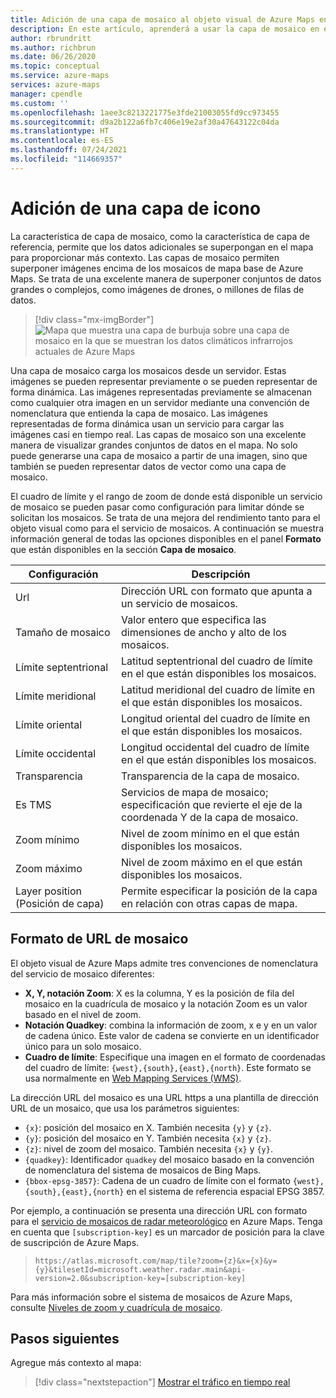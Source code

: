 ```yaml
---
title: Adición de una capa de mosaico al objeto visual de Azure Maps en Power BI | Microsoft Azure Maps
description: En este artículo, aprenderá a usar la capa de mosaico en el objeto visual de Microsoft Azure Maps para Power BI.
author: rbrundritt
ms.author: richbrun
ms.date: 06/26/2020
ms.topic: conceptual
ms.service: azure-maps
services: azure-maps
manager: cpendle
ms.custom: ''
ms.openlocfilehash: 1aee3c8213221775e3fde21003055fd9cc973455
ms.sourcegitcommit: d9a2b122a6fb7c406e19e2af30a47643122c04da
ms.translationtype: HT
ms.contentlocale: es-ES
ms.lasthandoff: 07/24/2021
ms.locfileid: "114669357"
---
```

# <a name="add-a-tile-layer"></a>Adición de una capa de icono

La característica de capa de mosaico, como la característica de capa de referencia, permite que los datos adicionales se superpongan en el mapa para proporcionar más contexto. Las capas de mosaico permiten superponer imágenes encima de los mosaicos de mapa base de Azure Maps. Se trata de una excelente manera de superponer conjuntos de datos grandes o complejos, como imágenes de drones, o millones de filas de datos.

> [!div class="mx-imgBorder"]
> ![Mapa que muestra una capa de burbuja sobre una capa de mosaico en la que se muestran los datos climáticos infrarrojos actuales de Azure Maps](media/power-bi-visual/radar-tile-layer-with-bubbles.png)

Una capa de mosaico carga los mosaicos desde un servidor. Estas imágenes se pueden representar previamente o se pueden representar de forma dinámica. Las imágenes representadas previamente se almacenan como cualquier otra imagen en un servidor mediante una convención de nomenclatura que entienda la capa de mosaico. Las imágenes representadas de forma dinámica usan un servicio para cargar las imágenes casi en tiempo real. Las capas de mosaico son una excelente manera de visualizar grandes conjuntos de datos en el mapa. No solo puede generarse una capa de mosaico a partir de una imagen, sino que también se pueden representar datos de vector como una capa de mosaico.

El cuadro de límite y el rango de zoom de donde está disponible un servicio de mosaico se pueden pasar como configuración para limitar dónde se solicitan los mosaicos. Se trata de una mejora del rendimiento tanto para el objeto visual como para el servicio de mosaicos. A continuación se muestra información general de todas las opciones disponibles en el panel **Formato** que están disponibles en la sección **Capa de mosaico**.

| Configuración        | Descripción   |
|----------------|---------------|
| Url            | Dirección URL con formato que apunta a un servicio de mosaicos.  |
| Tamaño de mosaico      | Valor entero que especifica las dimensiones de ancho y alto de los mosaicos.   |
| Límite septentrional    | Latitud septentrional del cuadro de límite en el que están disponibles los mosaicos. |
| Límite meridional    | Latitud meridional del cuadro de límite en el que están disponibles los mosaicos. |
| Límite oriental     | Longitud oriental del cuadro de límite en el que están disponibles los mosaicos.  |
| Límite occidental     | Longitud occidental del cuadro de límite en el que están disponibles los mosaicos.   |
| Transparencia   | Transparencia de la capa de mosaico.   |
| Es TMS         | Servicios de mapa de mosaico; especificación que revierte el eje de la coordenada Y de la capa de mosaico. |
| Zoom mínimo       | Nivel de zoom mínimo en el que están disponibles los mosaicos. |
| Zoom máximo       | Nivel de zoom máximo en el que están disponibles los mosaicos.  |
| Layer position (Posición de capa) | Permite especificar la posición de la capa en relación con otras capas de mapa. |

## <a name="tile-url-formatting"></a>Formato de URL de mosaico

El objeto visual de Azure Maps admite tres convenciones de nomenclatura del servicio de mosaico diferentes:

-   **X, Y, notación Zoom**: X es la columna, Y es la posición de fila del mosaico en la cuadrícula de mosaico y la notación Zoom es un valor basado en el nivel de zoom.
-   **Notación Quadkey**: combina la información de zoom, x e y en un valor de cadena único. Este valor de cadena se convierte en un identificador único para un solo mosaico.
-   **Cuadro de límite**: Especifique una imagen en el formato de coordenadas del cuadro de límite: `{west},{south},{east},{north}`. Este formato se usa normalmente en [Web Mapping Services (WMS)](https://www.opengeospatial.org/standards/wms).

La dirección URL del mosaico es una URL https a una plantilla de dirección URL de un mosaico, que usa los parámetros siguientes:

-   `{x}`: posición del mosaico en X. También necesita `{y}` y `{z}`.
-   `{y}`: posición del mosaico en Y. También necesita `{x}` y `{z}`.
-   `{z}`: nivel de zoom del mosaico. También necesita `{x}` y `{y}`.
-   `{quadkey}`: Identificador `quadkey` del mosaico basado en la convención de nomenclatura del sistema de mosaicos de Bing Maps.
-   `{bbox-epsg-3857}`: Cadena de un cuadro de límite con el formato `{west},{south},{east},{north}` en el sistema de referencia espacial EPSG 3857.

Por ejemplo, a continuación se presenta una dirección URL con formato para el [servicio de mosaicos de radar meteorológico](/rest/api/maps/render-v2/get-map-tile) en Azure Maps. Tenga en cuenta que `[subscription-key]` es un marcador de posición para la clave de suscripción de Azure Maps.

> `https://atlas.microsoft.com/map/tile?zoom={z}&x={x}&y={y}&tilesetId=microsoft.weather.radar.main&api-version=2.0&subscription-key=[subscription-key]`

Para más información sobre el sistema de mosaicos de Azure Maps, consulte [Niveles de zoom y cuadrícula de mosaico](zoom-levels-and-tile-grid.md).

## <a name="next-steps"></a>Pasos siguientes

Agregue más contexto al mapa:

> [!div class="nextstepaction"]
> [Mostrar el tráfico en tiempo real](power-bi-visual-show-real-time-traffic.md)